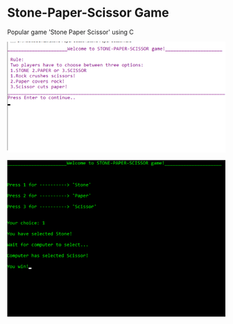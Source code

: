 # Stone-Paper-Scissor Game
Popular game 'Stone Paper Scissor' using C

![Main menu](Mainscreen.png "Title Screen")


![Game screen](gamescreen.png "Game screen")
